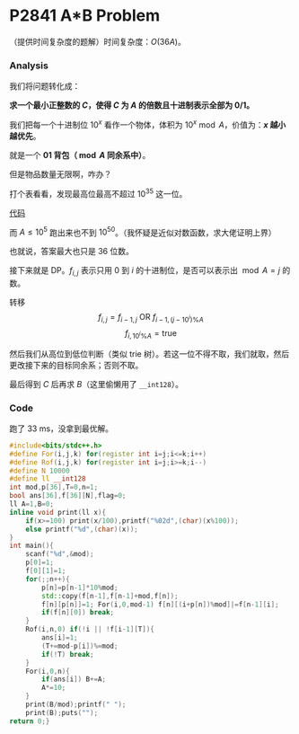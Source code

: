 # P2841 A*B Problem

（提供时间复杂度的题解）时间复杂度：$O(36A)$。

### Analysis

我们将问题转化成：

**求一个最小正整数的 $C$，使得 $C$ 为 $A$ 的倍数且十进制表示全部为 $0/1$。**

我们把每一个十进制位 $10^x$ 看作一个物体，体积为 $10^x\bmod A$，价值为：**$x$ 越小越优先**。

就是一个 **01 背包（$\bmod A$ 同余系中）**。

但是物品数量无限啊，咋办？

打个表看看，发现最高位最高不超过 $10^{35}$ 这一位。

[代码](https://www.luogu.com.cn/paste/2hiwthga)

而 $A\le 10^5$ 跑出来也不到 $10^{50}$。（我怀疑是近似对数函数，求大佬证明上界）

也就说，答案最大也只是 $36$ 位数。

接下来就是 DP。$f_{i,j}$ 表示只用 $0$ 到 $i$ 的十进制位，是否可以表示出 $\bmod A=j$ 的数。

转移
$$
f_{i,j}=f_{i-1,j}\ \text{OR}\ f_{i-1,(j-10^{i})\% A}
$$
$$
f_{i,10^{i}\% A}=\text{true}
$$

然后我们从高位到低位判断（类似 trie 树）。若这一位不得不取，我们就取，然后更改接下来的目标同余系；否则不取。

最后得到 $C$ 后再求 $B$（这里偷懒用了 `__int128`）。

### Code

跑了 33 ms，没拿到最优解。

```cpp
#include<bits/stdc++.h>
#define For(i,j,k) for(register int i=j;i<=k;i++)
#define Rof(i,j,k) for(register int i=j;i>=k;i--)
#define N 10000
#define ll __int128
int mod,p[36],T=0,n=1;
bool ans[36],f[36][N],flag=0;
ll A=1,B=0;
inline void print(ll x){
	if(x>=100) print(x/100),printf("%02d",(char)(x%100));
	else printf("%d",(char)(x));
}
int main(){
	scanf("%d",&mod);
	p[0]=1;
	f[0][1]=1;
	for(;;n++){
		p[n]=p[n-1]*10%mod;
		std::copy(f[n-1],f[n-1]+mod,f[n]);
		f[n][p[n]]=1; For(i,0,mod-1) f[n][(i+p[n])%mod]|=f[n-1][i];
		if(f[n][0]) break;
	}
	Rof(i,n,0) if(!i || !f[i-1][T]){
		ans[i]=1;
		(T+=mod-p[i])%=mod;
		if(!T) break;
	}
	For(i,0,n){
		if(ans[i]) B+=A;
		A*=10;
	}
	print(B/mod);printf(" ");
	print(B);puts("");
return 0;}
```